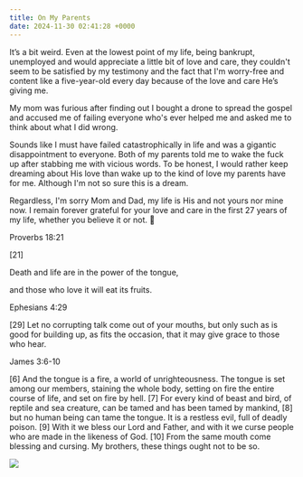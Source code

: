 ```yaml
---
title: On My Parents
date: 2024-11-30 02:41:28 +0000
---
```


It’s a bit weird. Even at the lowest point of my life, being bankrupt, unemployed and would appreciate a little bit of love and care, they couldn't seem to be satisfied by my testimony and the fact that I'm worry-free and content like a five-year-old every day because of the love and care He’s giving me.

My mom was furious after finding out I bought a drone to spread the gospel and accused me of failing everyone who's ever helped me and asked me to think about what I did wrong.

Sounds like I must have failed catastrophically in life and was a gigantic disappointment to everyone. Both of my parents told me to wake the fuck up after stabbing me with vicious words. To be honest, I would rather keep dreaming about His love than wake up to the kind of love my parents have for me. Although I'm not so sure this is a dream.

Regardless, I'm sorry Mom and Dad, my life is His and not yours nor mine now. I remain forever grateful for your love and care in the first 27 years of my life, whether you believe it or not. 🙏

Proverbs 18:21

[21] 

Death and life are in the power of the tongue,

and those who love it will eat its fruits.

Ephesians 4:29

[29] Let no corrupting talk come out of your mouths, but only such as is good for building up, as fits the occasion, that it may give grace to those who hear.

James 3:6-10

[6] And the tongue is a fire, a world of unrighteousness. The tongue is set among our members, staining the whole body, setting on fire the entire course of life, and set on fire by hell. [7] For every kind of beast and bird, of reptile and sea creature, can be tamed and has been tamed by mankind, [8] but no human being can tame the tongue. It is a restless evil, full of deadly poison. [9] With it we bless our Lord and Father, and with it we curse people who are made in the likeness of God. [10] From the same mouth come blessing and cursing. My brothers, these things ought not to be so.

![](/200fc49633cfd33bae252fa7e7adbc36.jpeg)